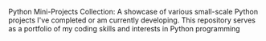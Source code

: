 Python Mini-Projects Collection: A showcase of various small-scale Python projects I've completed or am currently developing. This repository serves as a portfolio of my coding skills and interests in Python programming

